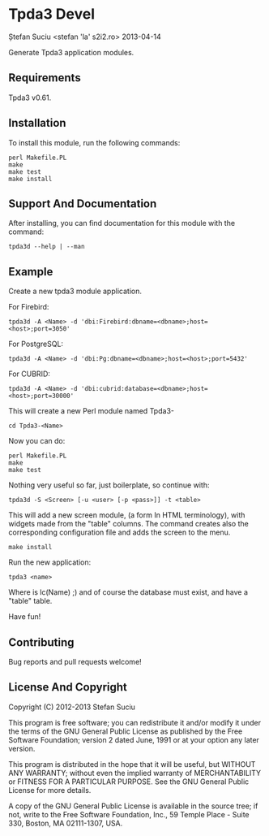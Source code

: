 Tpda3 Devel
===========
Ștefan Suciu <stefan 'la' s2i2.ro>
2013-04-14

Generate Tpda3 application modules.


Requirements
------------

Tpda3 v0.61.


Installation
------------

To install this module, run the following commands:

    perl Makefile.PL
    make
    make test
    make install


Support And Documentation
-------------------------

After installing, you can find documentation for this module with the
command:

    tpda3d --help | --man


Example
-------

Create a new tpda3 module application.

For Firebird:

    tpda3d -A <Name> -d 'dbi:Firebird:dbname=<dbname>;host=<host>;port=3050'

For PostgreSQL:

    tpda3d -A <Name> -d 'dbi:Pg:dbname=<dbname>;host=<host>;port=5432'

For CUBRID:

    tpda3d -A <Name> -d 'dbi:cubrid:database=<dbname>;host=<host>;port=30000'

This will create a new Perl module named Tpda3-<Name>

    cd Tpda3-<Name>

Now you can do:

    perl Makefile.PL
    make
    make test

Nothing very useful so far, just boilerplate, so continue with:

    tpda3d -S <Screen> [-u <user> [-p <pass>]] -t <table>

This will add a new screen module, (a form In HTML terminology), with
widgets made from the "table" columns.  The command creates also the
corresponding configuration file and adds the screen to the menu.

    make install

Run the new application:

    tpda3 <name>

Where <name> is lc(Name) ;) and of course the database must exist,
and have a "table" table.

Have fun!


Contributing
------------

Bug reports and pull requests welcome!


License And Copyright
---------------------

Copyright (C) 2012-2013 Stefan Suciu

This program is free software; you can redistribute it and/or modify
it under the terms of the GNU General Public License as published by
the Free Software Foundation; version 2 dated June, 1991 or at your option
any later version.

This program is distributed in the hope that it will be useful,
but WITHOUT ANY WARRANTY; without even the implied warranty of
MERCHANTABILITY or FITNESS FOR A PARTICULAR PURPOSE.  See the
GNU General Public License for more details.

A copy of the GNU General Public License is available in the source tree;
if not, write to the Free Software Foundation, Inc.,
59 Temple Place - Suite 330, Boston, MA 02111-1307, USA.
